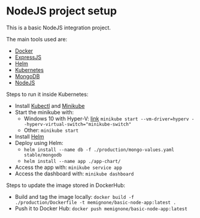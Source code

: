 # NodeJS project setup
This is a basic NodeJS integration project.

The main tools used are:
- [Docker](https://hub.docker.com/)
- [ExpressJS](https://expressjs.com/)
- [Helm](https://docs.helm.sh/)
- [Kubernetes](https://kubernetes.io/docs/)
- [MongoDB](https://docs.mongodb.com/)
- [NodeJS](https://nodejs.org/en/docs/)

Steps to run it inside Kubernetes:
- Install [Kubectl](https://kubernetes.io/docs/tasks/tools/install-kubectl/) and [Minikube](https://kubernetes.io/docs/tasks/tools/install-minikube/)
- Start the minikube with:
    - Windows 10 with Hyper-V: [link](https://medium.com/@JockDaRock/minikube-on-windows-10-with-hyper-v-6ef0f4dc158c) `minikube start --vm-driver=hyperv --hyperv-virtual-switch="minikube-switch"`
    - Other: `minikube start`
- Install [Helm](https://docs.helm.sh/using_helm/#quickstart)
- Deploy using Helm:
    - `helm install --name db -f ./production/mongo-values.yaml stable/mongodb`
    - `helm install --name app ./app-chart/`
- Access the app with: `minikube service app`
- Access the dashboard with: `minikube dashboard`

Steps to update the image stored in DockerHub:
- Build and tag the image locally: `docker build -f ./production/Dockerfile -t memignone/basic-node-app:latest .`
- Push it to Docker Hub: `docker push memignone/basic-node-app:latest`